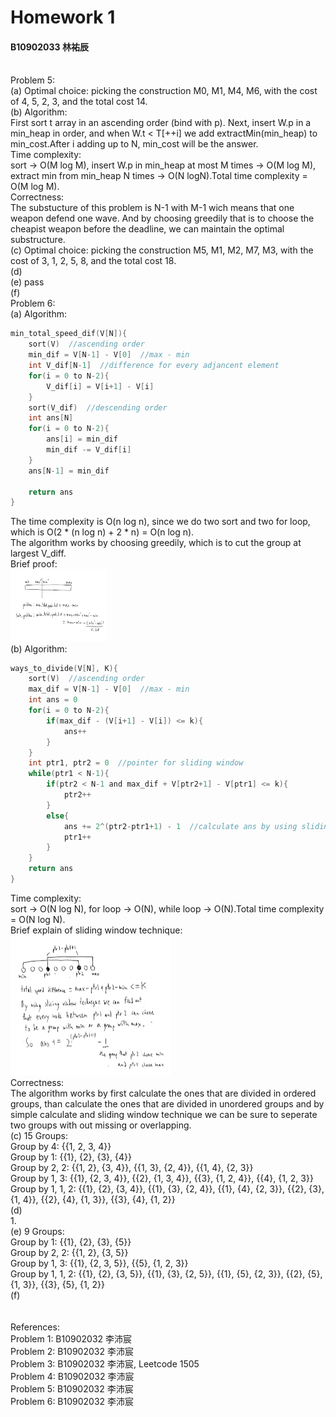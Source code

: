 # Homework 1
#### B10902033 林祐辰
<br>
Problem 5:<br>
(a) Optimal choice: picking the construction M0, M1, M4, M6, with the cost of 4, 5, 2, 3, and the total cost 14.
<br>
(b) Algorithm:<br>
First sort t array in an ascending order (bind with p). Next, insert W.p in a min_heap in order, and when W.t < T[++i] we add extractMin(min_heap) to min_cost.After i adding up to N, min_cost will be the answer.<br>
Time complexity:<br>
sort -> O(M log M), insert W.p in min_heap at most M times -> O(M log M), extract min from min_heap N times -> O(N logN).Total time complexity = O(M log M).<br>
Correctness:<br>
The substucture of this problem is N-1 with M-1 wich means that one weapon defend one wave. And by choosing greedily that is to choose the cheapist weapon before the deadline, we can maintain the optimal substructure. 
<br>
(c) Optimal choice: picking the construction M5, M1, M2, M7, M3, with the cost of 3, 1, 2, 5, 8, and the total cost 18.
<br>
(d)

<br>
(e) pass
<br>
(f)

<br>
Problem 6:<br>
(a) Algorithm:<br>

```C
min_total_speed_dif(V[N]){
    sort(V)  //ascending order
    min_dif = V[N-1] - V[0]  //max - min
    int V_dif[N-1]  //difference for every adjancent element
    for(i = 0 to N-2){
        V_dif[i] = V[i+1] - V[i]
    }
    sort(V_dif)  //descending order
    int ans[N]
    for(i = 0 to N-2){
        ans[i] = min_dif
        min_dif -= V_dif[i]
    }
    ans[N-1] = min_dif

    return ans
}
```
The time complexity is O(n log n), since we do two sort and two for loop, which is O(2 * (n log n) + 2 * n) = O(n log n).<br>
The algorithm works by choosing greedily, which is to cut the group at largest V_diff.<br>
Brief proof:<br>
<img src="./ada_4.jpg" style="zoom:15%" /><br>
(b) Algorithm:<br>

```C
ways_to_divide(V[N], K){
    sort(V)  //ascending order
    max_dif = V[N-1] - V[0]  //max - min
    int ans = 0
    for(i = 0 to N-2){
        if(max_dif - (V[i+1] - V[i]) <= k){
            ans++
        } 
    }
    int ptr1, ptr2 = 0  //pointer for sliding window
    while(ptr1 < N-1){
        if(ptr2 < N-1 and max_dif + V[ptr2+1] - V[ptr1] <= k){
            ptr2++
        }
        else{
            ans += 2^(ptr2-ptr1+1) - 1  //calculate ans by using sliding window
            ptr1++
        }
    }
    return ans
}
```
Time complexity:<br>
sort -> O(N log N), for loop -> O(N), while loop -> O(N).Total time complexity = O(N log N).<br>
Brief explain of sliding window technique:<br>
<img src="./ada_5.jpg" style="zoom:25%" /><br>
Correctness:<br>
The algorithm works by first calculate the ones that are divided in ordered groups, than calculate the ones that are divided in unordered groups and by simple calculate and sliding window technique we can be sure to seperate two groups with out missing or overlapping.
<br>
(c) 15 Groups:<br>
Group by 4: {{1, 2, 3, 4}}<br>
Group by 1: {{1}, {2}, {3}, {4}}<br>
Group by 2, 2: {{1, 2}, {3, 4}}, {{1, 3}, {2, 4}}, {{1, 4}, {2, 3}}<br>
Group by 1, 3: {{1}, {2, 3, 4}}, {{2}, {1, 3, 4}}, {{3}, {1, 2, 4}}, {{4}, {1, 2, 3}}<br>
Group by 1, 1, 2: {{1}, {2}, {3, 4}}, {{1}, {3}, {2, 4}}, {{1}, {4}, {2, 3}}, {{2}, {3}, {1, 4}}, {{2}, {4}, {1, 3}}, {{3}, {4}, {1, 2}}
<br>
(d)<br>
1.
<br>
(e) 9 Groups:<br>
Group by 1: {{1}, {2}, {3}, {5}}<br>
Group by 2, 2: {{1, 2}, {3, 5}}<br>
Group by 1, 3: {{1}, {2, 3, 5}}, {{5}, {1, 2, 3}}<br>
Group by 1, 1, 2: {{1}, {2}, {3, 5}}, {{1}, {3}, {2, 5}}, {{1}, {5}, {2, 3}}, {{2}, {5}, {1, 3}}, {{3}, {5}, {1, 2}}
<br>
(f)
<br>
<br>
<br>
References:<br>
Problem 1: B10902032 李沛宸<br>
Problem 2: B10902032 李沛宸<br>
Problem 3: B10902032 李沛宸, Leetcode 1505<br>
Problem 4: B10902032 李沛宸<br>
Problem 5: B10902032 李沛宸<br>
Problem 6: B10902032 李沛宸